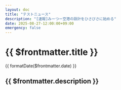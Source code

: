 ```yaml
---
layout: doc
title: "テストニュース"
description: "[速報]みーつー空港の設計をひさびさに始める"
date: 2025-08-27-12:00:00+09:00
emergency: false
---
```


<script setup lang="ts">
import { formatDate } from '../../.vitepress/theme/utils/date'
</script>

# {{ $frontmatter.title }}
{{ formatDate($frontmatter.date) }}

## {{ $frontmatter.description }}  
